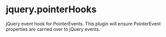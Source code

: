 jquery.pointerHooks
===================

jQuery event hook for PointerEvents. This plugin will ensure PointerEvent properties are carried over to jQuery events.
